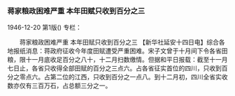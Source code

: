 ### 蒋家粮政困难严重  本年田赋只收到百分之三

1946-12-20
第1版()
专栏：

　　蒋家粮政困难严重
    本年田赋只收到百分之三
    【新华社延安十四日电】综合各地报纸消息：蒋政府征收今年度田赋遭受严重困难。宋子文曾于十月间下令各省田粮，限十一月底收足百分之八十，十二月扫数缴情。但据和平日报载：截至十一月七日止，各省只收得全部田赋的百分之三点六。占各省征实首位的四川，只收到百分之零点六。占第二位的江西，只收到百分之一点八。到十二月初，四川全省实收数亦仅有三百万石，占总额三分之一。
